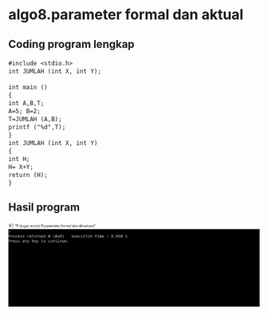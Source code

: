 # algo8.parameter formal dan aktual


## Coding program lengkap

    #include <stdio.h>
    int JUMLAH (int X, int Y);

    int main ()
    {
    int A,B,T;
    A=5; B=2;
    T=JUMLAH (A,B);
    printf ("%d",T);
    }
    int JUMLAH (int X, int Y)
    {
    int H;
    H= X+Y;
    return (H);
    }

## Hasil program

![img](https://raw.githubusercontent.com/nurasiyah/algo8.parameter-formal-dan-aktual/master/parameter%20formal%20dan%20aktual.jpg)
